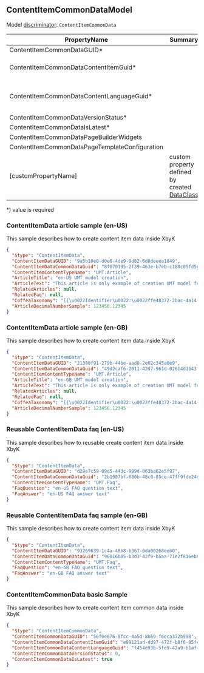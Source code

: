 <!-- generated file with tool "Kentico.Xperience.UMT.DocUtils" - edited through template "UmtModel.cshtml" -->
## ContentItemCommonDataModel
Model [discriminator](../UmtModel.md#discriminator): `ContentItemCommonData`

|PropertyName|Summary|.NET Type|Notes|
|---|---|---|---|
|ContentItemCommonDataGUID\*||System.Guid?|[UniqueId](../UmtModel.md#UniqueId)|
|ContentItemCommonDataContentItemGuid\*||System.Guid?|Reference to [ContentItemInfo](../References.md#ContentItemInfo) on property ContentItemCommonDataContentItemID **required**|
|ContentItemCommonDataContentLanguageGuid\*||System.Guid?|Reference to [ContentLanguageInfo](../References.md#ContentLanguageInfo) on property ContentItemCommonDataContentLanguageID **required**|
|ContentItemCommonDataVersionStatus\*||CMS.ContentEngine.VersionStatus?||
|ContentItemCommonDataIsLatest\*||bool?||
|ContentItemCommonDataPageBuilderWidgets||string?||
|ContentItemCommonDataPageTemplateConfiguration||string?||
|[customPropertyName]|custom property defined by created [DataClass](./DataClassModel.md)|.NET type defined by data class field||

<p>*) value is required</p>


### ContentItemData article sample (en-US)
This sample describes how to create content item data inside XbyK
```json
{
  "$type": "ContentItemData",
  "ContentItemDataGUID": "9a5b10e0-d0e6-4de9-9d82-6d8deeea1849",
  "ContentItemDataCommonDataGuid": "8f070195-2f39-463e-b7eb-c180c05fd5e0",
  "ContentItemContentTypeName": "UMT.Article",
  "ArticleTitle": "en-US UMT model creation",
  "ArticleText": "This article is only example of creation UMT model for en-US language",
  "RelatedArticles": null,
  "RelatedFaq": null,
  "CoffeaTaxonomy": "[{\u0022Identifier\u0022:\u0022ffe48372-2bac-4a14-ad8c-c86f3f54c7c5\u0022}]",
  "ArticleDecimalNumberSample": 123456.12345
}
```

### ContentItemData article sample (en-GB)
This sample describes how to create content item data inside XbyK
```json
{
  "$type": "ContentItemData",
  "ContentItemDataGUID": "21380f91-279b-44be-aad8-2e62c345a0e9",
  "ContentItemDataCommonDataGuid": "49d2caf6-2011-42d7-961d-02614d1b43f4",
  "ContentItemContentTypeName": "UMT.Article",
  "ArticleTitle": "en-GB UMT model creation",
  "ArticleText": "This article is only example of creation UMT model for en-GB language",
  "RelatedArticles": null,
  "RelatedFaq": null,
  "CoffeaTaxonomy": "[{\u0022Identifier\u0022:\u0022ffe48372-2bac-4a14-ad8c-c86f3f54c7c5\u0022}]",
  "ArticleDecimalNumberSample": 123456.12345
}
```

### Reusable ContentItemData faq (en-US)
This sample describes how to reusable create content item data inside XbyK
```json
{
  "$type": "ContentItemData",
  "ContentItemDataGUID": "d29e7c59-09d5-443c-999d-063ba62e5f97",
  "ContentItemDataCommonDataGuid": "2b1987bf-680b-48c0-85ce-47ff9fde24c7",
  "ContentItemContentTypeName": "UMT.Faq",
  "FaqQuestion": "en-US FAQ question text",
  "FaqAnswer": "en-US FAQ answer text"
}
```

### Reusable ContentItemData faq sample (en-GB)
This sample describes how to create content item data inside XbyK
```json
{
  "$type": "ContentItemData",
  "ContentItemDataGUID": "93269639-1c4a-48b8-b367-0da00268eeb0",
  "ContentItemDataCommonDataGuid": "96016b05-b3d3-42f9-b5aa-71e2f816eb8f",
  "ContentItemContentTypeName": "UMT.Faq",
  "FaqQuestion": "en-GB FAQ question text",
  "FaqAnswer": "en-GB FAQ answer text"
}
```

### ContentItemCommonData basic Sample
This sample describes how to create content item common data inside XbyK
```json
{
  "$type": "ContentItemCommonData",
  "ContentItemCommonDataGUID": "56f0e676-8fcc-4a5d-8b69-f6eca372b998",
  "ContentItemCommonDataContentItemGuid": "e09121ad-dd97-472f-b8f6-85fe5428ed6a",
  "ContentItemCommonDataContentLanguageGuid": "f454e93b-5fe9-42a9-b1af-b572234ed9c4",
  "ContentItemCommonDataVersionStatus": 0,
  "ContentItemCommonDataIsLatest": true
}
```
